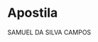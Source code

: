 # Apostila
<html lang="pt-br>
<head>
<title>Apostila html</title>
<meta charset="utf-8">
<meta="keywords" content="apostila,html,curso">
<meta="description" content="Aprenda HTML em poucos minutos e comece a criar os seus
próprios sites">
<meta="author" content="SAMUEL">
<meta http-equiv="refresh" content="2">
<meta="robots" content="noindex">
</head>
<body>
   SAMUEL DA SILVA CAMPOS
</body>
</html>
   
